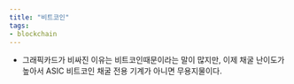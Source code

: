 ```yaml
---
title: "비트코인"
tags:
- blockchain
---
```


- 그래픽카드가 비싸진 이유는 비트코인때문이라는 말이 많지만, 이제 채굴 난이도가 높아서 ASIC 비트코인 채굴 전용 기계가 아니면 무용지물이다. 